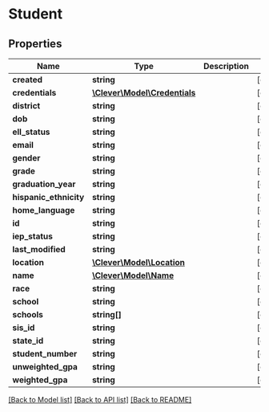 # Student

## Properties
Name | Type | Description | Notes
------------ | ------------- | ------------- | -------------
**created** | **string** |  | [optional] 
**credentials** | [**\Clever\Model\Credentials**](Credentials.md) |  | [optional] 
**district** | **string** |  | [optional] 
**dob** | **string** |  | [optional] 
**ell_status** | **string** |  | [optional] 
**email** | **string** |  | [optional] 
**gender** | **string** |  | [optional] 
**grade** | **string** |  | [optional] 
**graduation_year** | **string** |  | [optional] 
**hispanic_ethnicity** | **string** |  | [optional] 
**home_language** | **string** |  | [optional] 
**id** | **string** |  | [optional] 
**iep_status** | **string** |  | [optional] 
**last_modified** | **string** |  | [optional] 
**location** | [**\Clever\Model\Location**](Location.md) |  | [optional] 
**name** | [**\Clever\Model\Name**](Name.md) |  | [optional] 
**race** | **string** |  | [optional] 
**school** | **string** |  | [optional] 
**schools** | **string[]** |  | [optional] 
**sis_id** | **string** |  | [optional] 
**state_id** | **string** |  | [optional] 
**student_number** | **string** |  | [optional] 
**unweighted_gpa** | **string** |  | [optional] 
**weighted_gpa** | **string** |  | [optional] 

[[Back to Model list]](../README.md#documentation-for-models) [[Back to API list]](../README.md#documentation-for-api-endpoints) [[Back to README]](../README.md)


